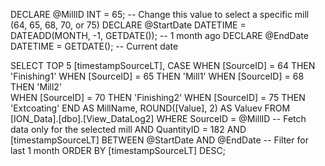 DECLARE @MillID INT = 65; -- Change this value to select a specific mill (64, 65, 68, 70, or 75)
DECLARE @StartDate DATETIME = DATEADD(MONTH, -1, GETDATE()); -- 1 month ago
DECLARE @EndDate DATETIME = GETDATE(); -- Current date

SELECT TOP 5 
    [timestampSourceLT], 
    CASE 
        WHEN [SourceID] = 64 THEN 'Finishing1'
        WHEN [SourceID] = 65 THEN 'Mill1' 
        WHEN [SourceID] = 68 THEN 'Mill2'  
        WHEN [SourceID] = 70 THEN 'Finishing2'
        WHEN [SourceID] = 75 THEN 'Extcoating' 
    END AS MillName,
    ROUND([Value], 2) AS Valuev
FROM [ION_Data].[dbo].[View_DataLog2] 
WHERE SourceID = @MillID  -- Fetch data only for the selected mill
    AND QuantityID = 182 
    AND [timestampSourceLT] BETWEEN @StartDate AND @EndDate -- Filter for last 1 month
ORDER BY [timestampSourceLT] DESC;